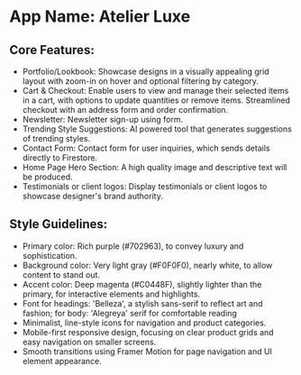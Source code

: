 # **App Name**: Atelier Luxe

## Core Features:

- Portfolio/Lookbook: Showcase designs in a visually appealing grid layout with zoom-in on hover and optional filtering by category.
- Cart & Checkout: Enable users to view and manage their selected items in a cart, with options to update quantities or remove items.  Streamlined checkout with an address form and order confirmation.
- Newsletter: Newsletter sign-up using form.
- Trending Style Suggestions: AI powered tool that generates suggestions of trending styles.
- Contact Form: Contact form for user inquiries, which sends details directly to Firestore.
- Home Page Hero Section: A high quality image and descriptive text will be produced.
- Testimonials or client logos: Display testimonials or client logos to showcase designer's brand authority.

## Style Guidelines:

- Primary color: Rich purple (#702963), to convey luxury and sophistication.
- Background color: Very light gray (#F0F0F0), nearly white, to allow content to stand out.
- Accent color: Deep magenta (#C0448F), slightly lighter than the primary, for interactive elements and highlights.
- Font for headings: 'Belleza', a stylish sans-serif to reflect art and fashion; for body: 'Alegreya' serif for comfortable reading
- Minimalist, line-style icons for navigation and product categories.
- Mobile-first responsive design, focusing on clear product grids and easy navigation on smaller screens.
- Smooth transitions using Framer Motion for page navigation and UI element appearance.